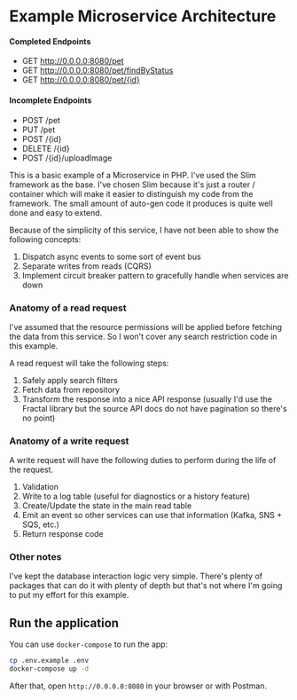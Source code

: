 # Example Microservice Architecture

#### Completed Endpoints

- GET http://0.0.0.0:8080/pet
- GET http://0.0.0.0:8080/pet/findByStatus
- GET http://0.0.0.0:8080/pet/{id}

#### Incomplete Endpoints

 - POST /pet
 - PUT /pet
 - POST /{id}
 - DELETE /{id}
 - POST /{id}/uploadImage

This is a basic example of a Microservice in PHP. I've used the Slim framework as the base. I've chosen Slim because it's just a router / container which will make it easier to distinguish my code from the framework. The small amount of auto-gen code it produces is quite well done and easy to extend.

Because of the simplicity of this service, I have not been able to show the following concepts:

1. Dispatch async events to some sort of event bus
2. Separate writes from reads (CQRS)
3. Implement circuit breaker pattern to gracefully handle when services are down

### Anatomy of a read request

I've assumed that the resource permissions will be applied before fetching the data from this service. So I won't cover any search restriction code in this example.

A read request will take the following steps:

1. Safely apply search filters
2. Fetch data from repository
3. Transform the response into a nice API response (usually I'd use the Fractal library but the source API docs do not have pagination so there's no point)

### Anatomy of a write request

A write request will have the following duties to perform during the life of the request.

1. Validation
2. Write to a log table (useful for diagnostics or a history feature)
3. Create/Update the state in the main read table
4. Emit an event so other services can use that information (Kafka, SNS + SQS, etc.)
5. Return response code

### Other notes

I've kept the database interaction logic very simple. There's plenty of packages that can do it with plenty of depth but that's not where I'm going to put my effort for this example.

## Run the application

You can use `docker-compose` to run the app:
```bash
cp .env.example .env
docker-compose up -d
```
After that, open `http://0.0.0.0:8080` in your browser or with Postman.